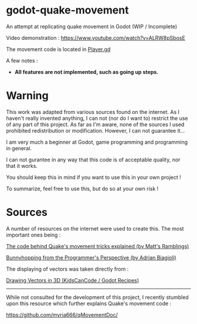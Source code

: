# godot-quake-movement
An attempt at replicating quake movement in Godot (WIP / Incomplete)

Video demonstration :
https://www.youtube.com/watch?v=ALRW8pSbosE

The movement code is located in [Player.gd](Player.gd)

A few notes :

- **All features are not implemented, such as going up steps.**

# Warning

This work was adapted from various sources found on the internet. As I haven't really invented anything, I can not (nor do I want to) restrict the use of any part of this project. As far as I'm aware, none of the sources I used prohibited redistribution or modification. However, I can not guarantee it...

I am very much a beginner at Godot, game programming and programming in general.

I can not gurantee in any way that this code is of acceptable quality, nor that it works.

You should keep this in mind if you want to use this in your own project !

To summarize, feel free to use this, but do so at your own risk !

# Sources
A number of resources on the internet were used to create this. The most important ones being :

[The code behind Quake's movement tricks explained (by Matt's Ramblings)](https://www.youtube.com/watch?v=v3zT3Z5apaM&t=0s)

[Bunnyhopping from the Programmer's Perspective (by Adrian Biagioli)](https://adrianb.io/2015/02/14/bunnyhop.html)

The displaying of vectors was taken directly from :

[Drawing Vectors in 3D (KidsCanCode / Godot Recipes)](https://kidscancode.org/godot_recipes/3d/debug_overlay/)


___

While not consulted for the development of this project, I recently stumbled upon this resource which further explains Quake's movement code :

https://github.com/myria666/qMovementDoc/
